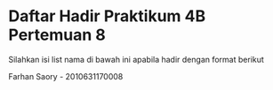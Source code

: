 # Daftar Hadir Praktikum 4B Pertemuan 8
Silahkan isi list nama di bawah ini apabila hadir dengan format berikut

Farhan Saory - 2010631170008
